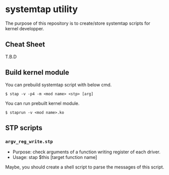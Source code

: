 # systemtap utility

The purpose of this repository is to create/store systemtap scripts for kernel developper.

## Cheat Sheet

T.B.D

## Build kernel module

You can prebuild systemtap script with below cmd.

```
$ stap -v -p4 -m <mod name> <stp> [arg]
```

You can run prebuilt kernel module.

```
$ staprun -v <mod name>.ko
```

## STP scripts

### `argv_reg_write.stp`

- Purpose: check arguments of a function writing register of each driver.
- Usage: stap $this [target function name]

Maybe, you should create a shell script to parse the messages of this script.
